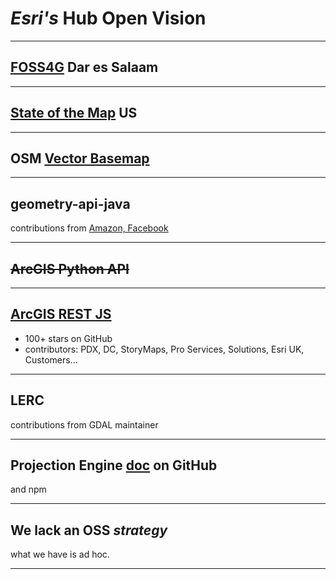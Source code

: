 <!--
notes
-->

<!-- .slide: data-background="../fresher-template/images/2017-slide2.png"-->

# ***Esri's* Hub** Open Vision

---

<!-- .slide: data-background="../fresher-template/images/2017-slide3.png"-->

## [FOSS4G](https://www.esri.com/arcgis-blog/products/arcgis-hub/sharing-collaboration/esri-and-youthmappers-foss4g/) Dar es Salaam

---

<!-- .slide: data-background="../fresher-template/images/2017-slide2.png" -->

## [State of the Map](https://2018.stateofthemap.us/program/osm-all-your-esri-base-imagery-are-belong-to-us.html) US

---

<!-- .slide: data-background="../fresher-template/images/2017-slide3.png" -->

## OSM [Vector Basemap](https://www.esri.com/arcgis-blog/products/arcgis-living-atlas/mapping/new-osm-vector-basemap/)

---

<!-- .slide: data-background="../fresher-template/images/2017-slide2.png" -->

## geometry-api-java

contributions from [Amazon, Facebook](https://github.com/Esri/geometry-api-java/pulls?q=is%3Apr+sort%3Aupdated-desc+is%3Aclosed)

---

<!-- .slide: data-background="../fresher-template/images/2017-slide3.png" -->

## ~~ArcGIS Python API~~

---

<!-- .slide: data-background="../fresher-template/images/2017-slide2.png" -->

## [ArcGIS REST JS](https://esri.github.io/arcgis-rest-js/guides/)

* 100+ stars on GitHub
* contributors: PDX, DC, StoryMaps, Pro Services, Solutions, Esri UK, Customers...

---

<!-- .slide: data-background="../fresher-template/images/2017-slide3.png" -->

## LERC
contributions from GDAL maintainer

---

<!-- .slide: data-background="../fresher-template/images/2017-slide2.png" -->

## Projection Engine [doc](https://github.com/Esri/projection-engine-db-doc) on GitHub
and npm

---

<!-- .slide: data-background="../fresher-template/images/2017-slide3.png" -->

## We lack an OSS _strategy_
what we have is ad hoc.

---

<!-- .slide: data-background="../fresher-template/images/2017-end.png" -->
